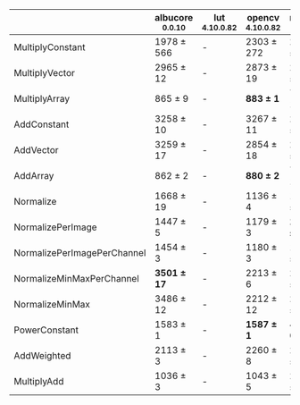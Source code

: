 |                           |albucore<br><small>0.0.10</small>|lut<br><small>4.10.0.82</small>|opencv<br><small>4.10.0.82</small>|numpy<br><small>1.24.4</small>|torchvision<br><small>0.18.1+rocm6.0</small>|
|---------------------------|---------------------------------|-------------------------------|----------------------------------|------------------------------|--------------------------------------------|
|MultiplyConstant           |1978 ± 566                       |-                              |2303 ± 272                        |2405 ± 421                    |**4708 ± 299**                              |
|MultiplyVector             |2965 ± 12                        |-                              |2873 ± 19                         |2971 ± 9                      |**5203 ± 40**                               |
|MultiplyArray              |865 ± 9                          |-                              |**883 ± 1**                       |748 ± 1                       |799 ± 5                                     |
|AddConstant                |3258 ± 10                        |-                              |3267 ± 11                         |2955 ± 8                      |**5163 ± 22**                               |
|AddVector                  |3259 ± 17                        |-                              |2854 ± 18                         |2948 ± 17                     |**5247 ± 48**                               |
|AddArray                   |862 ± 2                          |-                              |**880 ± 2**                       |743 ± 1                       |800 ± 3                                     |
|Normalize                  |1668 ± 19                        |-                              |1136 ± 4                          |1676 ± 5                      |**4207 ± 22**                               |
|NormalizePerImage          |1447 ± 5                         |-                              |1179 ± 3                          |**1507 ± 30**                 |751 ± 1                                     |
|NormalizePerImagePerChannel|1454 ± 3                         |-                              |1180 ± 3                          |1429 ± 7                      |**2022 ± 5**                                |
|NormalizeMinMaxPerChannel  |**3501 ± 17**                    |-                              |2213 ± 6                          |2435 ± 9                      |3434 ± 18                                   |
|NormalizeMinMax            |3486 ± 12                        |-                              |2212 ± 12                         |2400 ± 21                     |**3605 ± 23**                               |
|PowerConstant              |1583 ± 1                         |-                              |**1587 ± 1**                      |476 ± 0                       |805 ± 1                                     |
|AddWeighted                |2113 ± 3                         |-                              |2260 ± 8                          |2101 ± 9                      |**2829 ± 37**                               |
|MultiplyAdd                |1036 ± 3                         |-                              |1043 ± 5                          |2950 ± 22                     |**4189 ± 21**                               |
